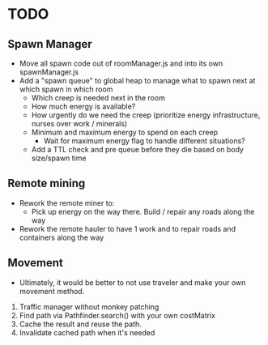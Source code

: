 # TODO

## Spawn Manager
- Move all spawn code out of roomManager.js and into its own spawnManager.js
- Add a "spawn queue" to global heap to manage what to spawn next at which spawn in which room
  - Which creep is needed next in the room
  - How much energy is available?
  - How urgently do we need the creep (prioritize energy infrastructure, nurses over work / minerals)
  - Minimum and maximum energy to spend on each creep
    - Wait for maximum energy flag to handle different situations?
  - Add a TTL check and pre queue before they die based on body size/spawn time

 ## Remote mining
- Rework the remote miner to:
  - Pick up energy on the way there. Build / repair any roads along the way
- Rework the remote hauler to have 1 work and to repair roads and containers along the way

## Movement
- Ultimately, it would be better to not use traveler and make your own movement method.
1. Traffic manager without monkey patching
2. Find path via Pathfinder.search() with your own costMatrix
3. Cache the result and reuse the path.
4. Invalidate cached path when it's needed